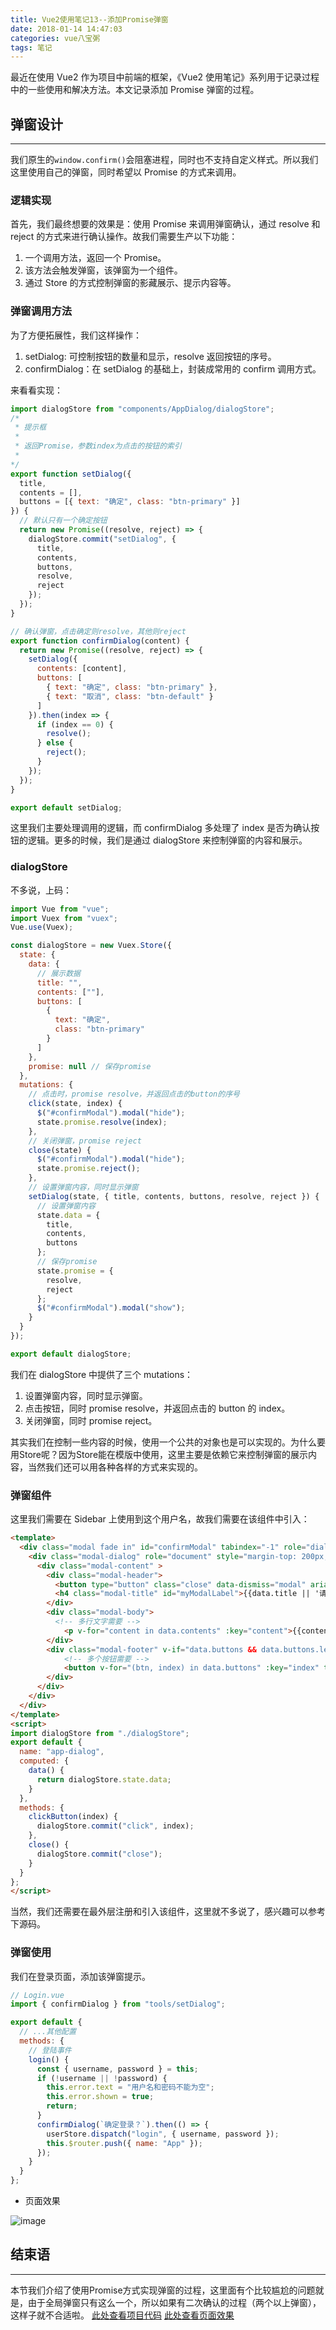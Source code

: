 ```yaml
---
title: Vue2使用笔记13--添加Promise弹窗
date: 2018-01-14 14:47:03
categories: vue八宝粥
tags: 笔记
---
```


最近在使用 Vue2 作为项目中前端的框架，《Vue2 使用笔记》系列用于记录过程中的一些使用和解决方法。本文记录添加 Promise 弹窗的过程。

<!--more-->

## 弹窗设计

---

我们原生的`window.confirm()`会阻塞进程，同时也不支持自定义样式。所以我们这里使用自己的弹窗，同时希望以 Promise 的方式来调用。

### 逻辑实现

首先，我们最终想要的效果是：使用 Promise 来调用弹窗确认，通过 resolve 和 reject 的方式来进行确认操作。故我们需要生产以下功能：

1. 一个调用方法，返回一个 Promise。
2. 该方法会触发弹窗，该弹窗为一个组件。
3. 通过 Store 的方式控制弹窗的影藏展示、提示内容等。

### 弹窗调用方法

为了方便拓展性，我们这样操作：

1. setDialog: 可控制按钮的数量和显示，resolve 返回按钮的序号。
2. confirmDialog：在 setDialog 的基础上，封装成常用的 confirm 调用方式。

来看看实现：

```js
import dialogStore from "components/AppDialog/dialogStore";
/*
 * 提示框
 * 
 * 返回Promise，参数index为点击的按钮的索引
 * 
*/
export function setDialog({
  title,
  contents = [],
  buttons = [{ text: "确定", class: "btn-primary" }]
}) {
  // 默认只有一个确定按钮
  return new Promise((resolve, reject) => {
    dialogStore.commit("setDialog", {
      title,
      contents,
      buttons,
      resolve,
      reject
    });
  });
}

// 确认弹窗，点击确定则resolve，其他则reject
export function confirmDialog(content) {
  return new Promise((resolve, reject) => {
    setDialog({
      contents: [content],
      buttons: [
        { text: "确定", class: "btn-primary" },
        { text: "取消", class: "btn-default" }
      ]
    }).then(index => {
      if (index == 0) {
        resolve();
      } else {
        reject();
      }
    });
  });
}

export default setDialog;
```

这里我们主要处理调用的逻辑，而 confirmDialog 多处理了 index 是否为确认按钮的逻辑。更多的时候，我们是通过 dialogStore 来控制弹窗的内容和展示。

### dialogStore

不多说，上码：

```js
import Vue from "vue";
import Vuex from "vuex";
Vue.use(Vuex);

const dialogStore = new Vuex.Store({
  state: {
    data: {
      // 展示数据
      title: "",
      contents: [""],
      buttons: [
        {
          text: "确定",
          class: "btn-primary"
        }
      ]
    },
    promise: null // 保存promise
  },
  mutations: {
    // 点击时，promise resolve，并返回点击的button的序号
    click(state, index) {
      $("#confirmModal").modal("hide");
      state.promise.resolve(index);
    },
    // 关闭弹窗，promise reject
    close(state) {
      $("#confirmModal").modal("hide");
      state.promise.reject();
    },
    // 设置弹窗内容，同时显示弹窗
    setDialog(state, { title, contents, buttons, resolve, reject }) {
      // 设置弹窗内容
      state.data = {
        title,
        contents,
        buttons
      };
      // 保存promise
      state.promise = {
        resolve,
        reject
      };
      $("#confirmModal").modal("show");
    }
  }
});

export default dialogStore;
```

我们在 dialogStore 中提供了三个 mutations：

1. 设置弹窗内容，同时显示弹窗。
2. 点击按钮，同时 promise resolve，并返回点击的 button 的 index。
3. 关闭弹窗，同时 promise reject。

其实我们在控制一些内容的时候，使用一个公共的对象也是可以实现的。为什么要用Store呢？因为Store能在模版中使用，这里主要是依赖它来控制弹窗的展示内容，当然我们还可以用各种各样的方式来实现的。

### 弹窗组件

这里我们需要在 Sidebar 上使用到这个用户名，故我们需要在该组件中引入：

```html
<template>
  <div class="modal fade in" id="confirmModal" tabindex="-1" role="dialog" aria-labelledby="myModalLabel">
    <div class="modal-dialog" role="document" style="margin-top: 200px;">
      <div class="modal-content" >
        <div class="modal-header">
          <button type="button" class="close" data-dismiss="modal" aria-label="Close" @click="close"><span aria-hidden="true">&times;</span></button>
          <h4 class="modal-title" id="myModalLabel">{{data.title || '请确认'}}</h4>
        </div>
        <div class="modal-body">
          <!-- 多行文字需要 -->
            <p v-for="content in data.contents" :key="content">{{content}}</p>
        </div>
        <div class="modal-footer" v-if="data.buttons && data.buttons.length">
            <!-- 多个按钮需要 -->
            <button v-for="(btn, index) in data.buttons" :key="index" type="button" class="btn" :class="btn.class" @click="clickButton(index)">{{btn.text}}</button>
        </div>
      </div>
    </div>
  </div>
</template>
<script>
import dialogStore from "./dialogStore";
export default {
  name: "app-dialog",
  computed: {
    data() {
      return dialogStore.state.data;
    }
  },
  methods: {
    clickButton(index) {
      dialogStore.commit("click", index);
    },
    close() {
      dialogStore.commit("close");
    }
  }
};
</script>
```

当然，我们还需要在最外层注册和引入该组件，这里就不多说了，感兴趣可以参考下源码。

### 弹窗使用

我们在登录页面，添加该弹窗提示。

```js
// Login.vue
import { confirmDialog } from "tools/setDialog";

export default {
  // ...其他配置
  methods: {
    // 登陆事件
    login() {
      const { username, password } = this;
      if (!username || !password) {
        this.error.text = "用户名和密码不能为空";
        this.error.shown = true;
        return;
      }
      confirmDialog(`确定登录？`).then(() => {
        userStore.dispatch("login", { username, password });
        this.$router.push({ name: "App" });
      });
    }
  }
};
```

- 页面效果

![image](http://o905ne85q.bkt.clouddn.com/1514887347%281%29.png)

## 结束语

---

本节我们介绍了使用Promise方式实现弹窗的过程，这里面有个比较尴尬的问题就是，由于全局弹窗只有这么一个，所以如果有二次确认的过程（两个以上弹窗），这样子就不合适啦。
[此处查看项目代码](https://github.com/godbasin/godbasin.github.io/tree/blog-codes/vue2-notes/13-dialog-component)
[此处查看页面效果](http://ofyya1gfg.bkt.clouddn.com/13-dialog-component/index.html)
